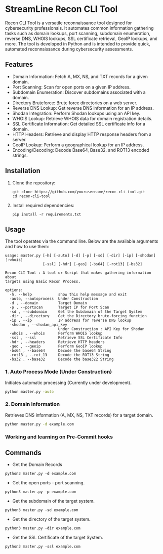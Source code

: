 # StreamLine Recon CLI Tool 

  Recon CLI Tool is a versatile reconnaissance tool designed for cybersecurity professionals. It automates common information gathering tasks such as domain lookups, port scanning, subdomain enumeration, reverse DNS, WHOIS lookups, SSL certificate retrieval, GeoIP lookups, and more. The tool is developed in Python and is intended to provide quick, automated reconnaissance during cybersecurity assessments.

## Features

  * Domain Information: Fetch A, MX, NS, and TXT records for a given domain.
  * Port Scanning: Scan for open ports on a given IP address.
  * Subdomain Enumeration: Discover subdomains associated with a domain.
  * Directory Bruteforce: Brute force directories on a web server.
  * Reverse DNS Lookup: Get reverse DNS information for an IP address.
  * Shodan Integration: Perform Shodan lookups using an API key.
  * WHOIS Lookup: Retrieve WHOIS data for domain registration details.
  * SSL Certificate Information: Get detailed SSL certificate info for a domain.
  * HTTP Headers: Retrieve and display HTTP response headers from a server.
  * GeoIP Lookup: Perform a geographical lookup for an IP address.
  * Encoding/Decoding: Decode Base64, Base32, and ROT13 encoded strings.

## Installation

1. Clone the repository:
   ```
   git clone https://github.com/yourusername/recon-cli-tool.git
   cd recon-cli-tool
   ```
2. Install required dependencies:
   ```
   pip install -r requirements.txt
   ```
   
## Usage

The tool operates via the command line. Below are the available arguments and how to use them:

```
usage: master.py [-h] [-auto] [-d] [-p] [-sd] [-dir] [-ip] [-shodan] [-whois]
                 [-ssl] [-hdr] [-geo] [-bs64] [-rot13] [-bs32]

Recon CLI Tool : A tool or Script that makes gathering information about
targets using Basic Recon Process.

options:
  -h, --help            show this help message and exit
  -auto, --autoprocess  Under Construction
  -d , --domain         Target Domain
  -p , --portscan       Target IP for Port Scan
  -sd , --subdomain     Get the Subdomain of the Target System
  -dir , --directory    Get the Directory brute-forcing function
  -ip , --ip            IP address for reverse DNS lookup
  -shodan , --shodan_api_key 
                        Under Construction : API Key for Shodan
  -whois , --whois      Perform WHOIS lookup
  -ssl , --ssl          Retrieve SSL Certificate Info
  -hdr , --headers      Retrieve HTTP headers
  -geo , --geoip        Perform GeoIP lookup
  -bs64 , --base64      Decode the base64 String
  -rot13 , --rot_13     Decode the ROT13 String
  -bs32 , --base32      Decode the base322 String

```
### 1. **Auto Process Mode (Under Construction)**
   Initiates automatic processing (Currently under development).
   ```bash
   python master.py -auto
```
### 2. **Domain Information**
  Retrieves DNS information (A, MX, NS, TXT records) for a target domain.
   ```bash
  python master.py -d example.com
```


### Working and learning on Pre-Commit hooks 


## Commands
* Get the Domain Records
```
python3 master.py -d example.com
```
* Get the open ports - port scanning.
```
python3 master.py -p example.com
```
* Get the subdomain of the target system.
```
python3 master.py -sd example.com
```
* Get the directory of the target system.
```
python3 master.py -dir example.com
```
* Get the SSL Certificate of the target System.
```
python3 master.py -ssl example.com
```



